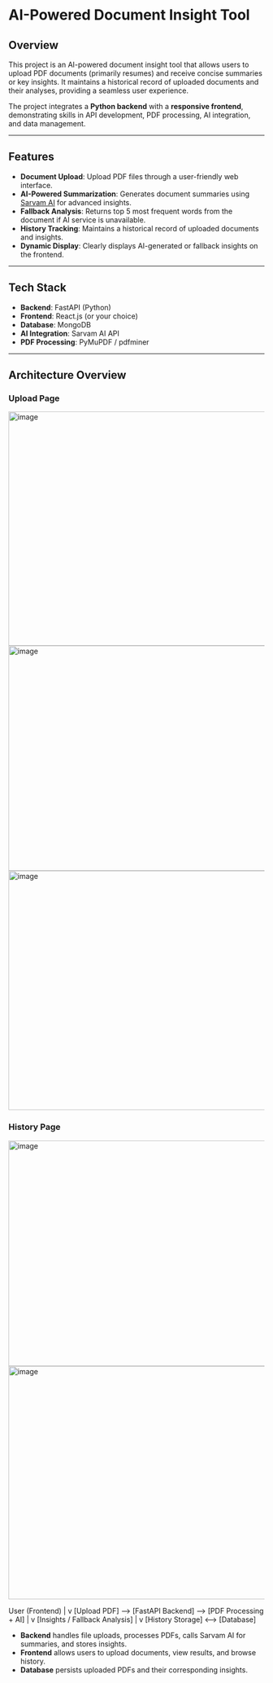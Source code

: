 # AI-Powered Document Insight Tool

## Overview
This project is an AI-powered document insight tool that allows users to upload PDF documents (primarily resumes) and receive concise summaries or key insights. It maintains a historical record of uploaded documents and their analyses, providing a seamless user experience.  

The project integrates a **Python backend** with a **responsive frontend**, demonstrating skills in API development, PDF processing, AI integration, and data management.

---

## Features

- **Document Upload**: Upload PDF files through a user-friendly web interface.
- **AI-Powered Summarization**: Generates document summaries using [Sarvam AI](https://sarvam.ai/) for advanced insights.
- **Fallback Analysis**: Returns top 5 most frequent words from the document if AI service is unavailable.
- **History Tracking**: Maintains a historical record of uploaded documents and insights.
- **Dynamic Display**: Clearly displays AI-generated or fallback insights on the frontend.

---

## Tech Stack

- **Backend**: FastAPI (Python)
- **Frontend**: React.js (or your choice)
- **Database**: MongoDB 
- **AI Integration**: Sarvam AI API
- **PDF Processing**: PyMuPDF / pdfminer

---

## Architecture Overview

### Upload Page
<img width="949" height="460" alt="image" src="https://github.com/user-attachments/assets/4da7e618-03c2-43c9-a5fd-ea1803503d49" />
<img width="949" height="442" alt="image" src="https://github.com/user-attachments/assets/ba7b8718-1767-46db-9e3f-81cb4d366f0e" />
<img width="935" height="470" alt="image" src="https://github.com/user-attachments/assets/295280dc-bd01-4b54-80f4-3cbfb8ea7b55" />

### History Page
<img width="959" height="443" alt="image" src="https://github.com/user-attachments/assets/bd6ade8e-52dc-45ea-841a-f2b7076af52a" />
<img width="953" height="458" alt="image" src="https://github.com/user-attachments/assets/f06f12d6-59e1-46d7-95de-3d659e9d867d" />

User (Frontend)
|
v
[Upload PDF] --> [FastAPI Backend] --> [PDF Processing + AI]
|
v
[Insights / Fallback Analysis]
|
v
[History Storage] <--> [Database]


- **Backend** handles file uploads, processes PDFs, calls Sarvam AI for summaries, and stores insights.
- **Frontend** allows users to upload documents, view results, and browse history.
- **Database** persists uploaded PDFs and their corresponding insights.




